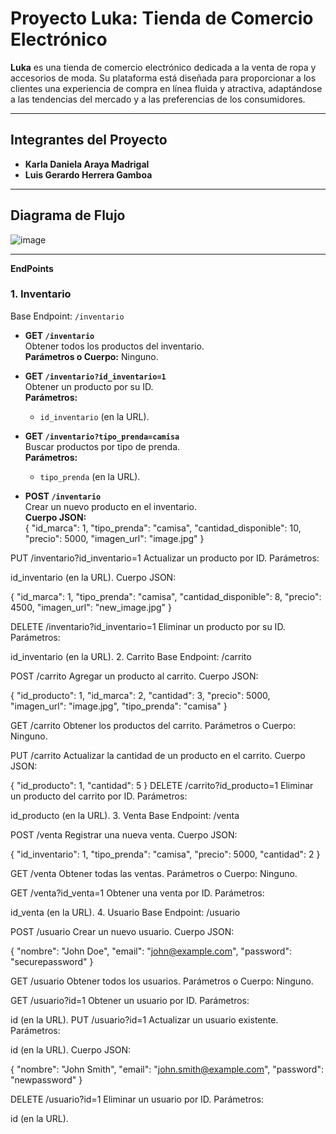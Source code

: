 # Proyecto Luka: Tienda de Comercio Electrónico

**Luka** es una tienda de comercio electrónico dedicada a la venta de ropa y accesorios de moda. Su plataforma está diseñada para proporcionar a los clientes una experiencia de compra en línea fluida y atractiva, adaptándose a las tendencias del mercado y a las preferencias de los consumidores.

---

## **Integrantes del Proyecto**
- **Karla Daniela Araya Madrigal**  
- **Luis Gerardo Herrera Gamboa**

---

## **Diagrama de Flujo**
![image](https://github.com/user-attachments/assets/6e8f899e-467d-4b76-8dab-5816b79c58c1)

---

**EndPoints**

### **1. Inventario**  
Base Endpoint: `/inventario`

- **GET `/inventario`**  
  Obtener todos los productos del inventario.  
  **Parámetros o Cuerpo:** Ninguno.

- **GET `/inventario?id_inventario=1`**  
  Obtener un producto por su ID.  
  **Parámetros:**  
  - `id_inventario` (en la URL).

- **GET `/inventario?tipo_prenda=camisa`**  
  Buscar productos por tipo de prenda.  
  **Parámetros:**  
  - `tipo_prenda` (en la URL).

- **POST `/inventario`**  
  Crear un nuevo producto en el inventario.  
  **Cuerpo JSON:**  
  {
    "id_marca": 1,
    "tipo_prenda": "camisa",
    "cantidad_disponible": 10,
    "precio": 5000,
    "imagen_url": "image.jpg"
  }
  
PUT /inventario?id_inventario=1
Actualizar un producto por ID.
Parámetros:

id_inventario (en la URL).
Cuerpo JSON:

{
  "id_marca": 1,
  "tipo_prenda": "camisa",
  "cantidad_disponible": 8,
  "precio": 4500,
  "imagen_url": "new_image.jpg"
}

DELETE /inventario?id_inventario=1
Eliminar un producto por su ID.
Parámetros:

id_inventario (en la URL).
2. Carrito
Base Endpoint: /carrito

POST /carrito
Agregar un producto al carrito.
Cuerpo JSON:

{
  "id_producto": 1,
  "id_marca": 2,
  "cantidad": 3,
  "precio": 5000,
  "imagen_url": "image.jpg",
  "tipo_prenda": "camisa"
}

GET /carrito
Obtener los productos del carrito.
Parámetros o Cuerpo: Ninguno.

PUT /carrito
Actualizar la cantidad de un producto en el carrito.
Cuerpo JSON:

{
  "id_producto": 1,
  "cantidad": 5
}
DELETE /carrito?id_producto=1
Eliminar un producto del carrito por ID.
Parámetros:

id_producto (en la URL).
3. Venta
Base Endpoint: /venta

POST /venta
Registrar una nueva venta.
Cuerpo JSON:

{
  "id_inventario": 1,
  "tipo_prenda": "camisa",
  "precio": 5000,
  "cantidad": 2
}

GET /venta
Obtener todas las ventas.
Parámetros o Cuerpo: Ninguno.

GET /venta?id_venta=1
Obtener una venta por ID.
Parámetros:

id_venta (en la URL).
4. Usuario
Base Endpoint: /usuario

POST /usuario
Crear un nuevo usuario.
Cuerpo JSON:

{
  "nombre": "John Doe",
  "email": "john@example.com",
  "password": "securepassword"
}

GET /usuario
Obtener todos los usuarios.
Parámetros o Cuerpo: Ninguno.

GET /usuario?id=1
Obtener un usuario por ID.
Parámetros:

id (en la URL).
PUT /usuario?id=1
Actualizar un usuario existente.
Parámetros:

id (en la URL).
Cuerpo JSON:

{
  "nombre": "John Smith",
  "email": "john.smith@example.com",
  "password": "newpassword"
}

DELETE /usuario?id=1
Eliminar un usuario por ID.
Parámetros:

id (en la URL).

